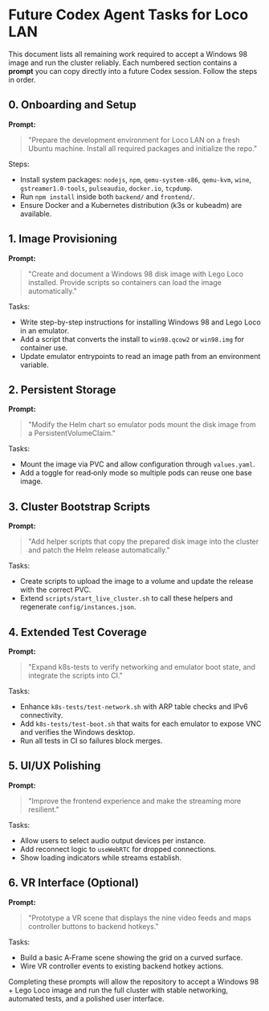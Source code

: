# Future Codex Agent Tasks for Loco LAN

This document lists all remaining work required to accept a Windows 98 image and run the cluster reliably. Each numbered section contains a **prompt** you can copy directly into a future Codex session. Follow the steps in order.

## 0. Onboarding and Setup
**Prompt:**
> "Prepare the development environment for Loco LAN on a fresh Ubuntu machine. Install all required packages and initialize the repo."

Steps:
- Install system packages: `nodejs`, `npm`, `qemu-system-x86`, `qemu-kvm`, `wine`, `gstreamer1.0-tools`, `pulseaudio`, `docker.io`, `tcpdump`.
- Run `npm install` inside both `backend/` and `frontend/`.
- Ensure Docker and a Kubernetes distribution (k3s or kubeadm) are available.

## 1. Image Provisioning
**Prompt:**
> "Create and document a Windows 98 disk image with Lego Loco installed. Provide scripts so containers can load the image automatically."

Tasks:
- Write step-by-step instructions for installing Windows 98 and Lego Loco in an emulator.
- Add a script that converts the install to `win98.qcow2` or `win98.img` for container use.
- Update emulator entrypoints to read an image path from an environment variable.

## 2. Persistent Storage
**Prompt:**
> "Modify the Helm chart so emulator pods mount the disk image from a PersistentVolumeClaim."

Tasks:
- Mount the image via PVC and allow configuration through `values.yaml`.
- Add a toggle for read‑only mode so multiple pods can reuse one base image.

## 3. Cluster Bootstrap Scripts
**Prompt:**
> "Add helper scripts that copy the prepared disk image into the cluster and patch the Helm release automatically."

Tasks:
- Create scripts to upload the image to a volume and update the release with the correct PVC.
- Extend `scripts/start_live_cluster.sh` to call these helpers and regenerate `config/instances.json`.

## 4. Extended Test Coverage
**Prompt:**
> "Expand k8s-tests to verify networking and emulator boot state, and integrate the scripts into CI."

Tasks:
- Enhance `k8s-tests/test-network.sh` with ARP table checks and IPv6 connectivity.
- Add `k8s-tests/test-boot.sh` that waits for each emulator to expose VNC and verifies the Windows desktop.
- Run all tests in CI so failures block merges.

## 5. UI/UX Polishing
**Prompt:**
> "Improve the frontend experience and make the streaming more resilient."

Tasks:
- Allow users to select audio output devices per instance.
- Add reconnect logic to `useWebRTC` for dropped connections.
- Show loading indicators while streams establish.

## 6. VR Interface (Optional)
**Prompt:**
> "Prototype a VR scene that displays the nine video feeds and maps controller buttons to backend hotkeys."

Tasks:
- Build a basic A‑Frame scene showing the grid on a curved surface.
- Wire VR controller events to existing backend hotkey actions.

Completing these prompts will allow the repository to accept a Windows 98 + Lego Loco image and run the full cluster with stable networking, automated tests, and a polished user interface.
